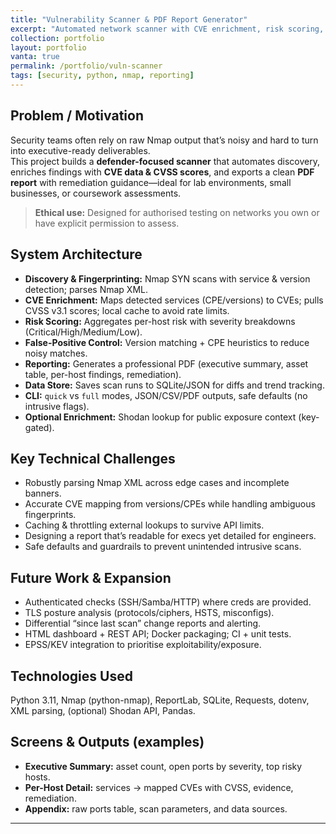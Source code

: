 ```yaml
---
title: "Vulnerability Scanner & PDF Report Generator"
excerpt: "Automated network scanner with CVE enrichment, risk scoring, and one-click PDF reporting."
collection: portfolio
layout: portfolio
vanta: true
permalink: /portfolio/vuln-scanner
tags: [security, python, nmap, reporting]
---
```


## Problem / Motivation

Security teams often rely on raw Nmap output that’s noisy and hard to turn into executive-ready deliverables.  
This project builds a **defender-focused scanner** that automates discovery, enriches findings with **CVE data & CVSS scores**, and exports a clean **PDF report** with remediation guidance—ideal for lab environments, small businesses, or coursework assessments.

> **Ethical use:** Designed for authorised testing on networks you own or have explicit permission to assess.

## System Architecture

- **Discovery & Fingerprinting:** Nmap SYN scans with service & version detection; parses Nmap XML.
- **CVE Enrichment:** Maps detected services (CPE/versions) to CVEs; pulls CVSS v3.1 scores; local cache to avoid rate limits.
- **Risk Scoring:** Aggregates per-host risk with severity breakdowns (Critical/High/Medium/Low).
- **False-Positive Control:** Version matching + CPE heuristics to reduce noisy matches.
- **Reporting:** Generates a professional PDF (executive summary, asset table, per-host findings, remediation).
- **Data Store:** Saves scan runs to SQLite/JSON for diffs and trend tracking.
- **CLI:** `quick` vs `full` modes, JSON/CSV/PDF outputs, safe defaults (no intrusive flags).
- **Optional Enrichment:** Shodan lookup for public exposure context (key-gated).

## Key Technical Challenges

- Robustly parsing Nmap XML across edge cases and incomplete banners.  
- Accurate CVE mapping from versions/CPEs while handling ambiguous fingerprints.  
- Caching & throttling external lookups to survive API limits.  
- Designing a report that’s readable for execs yet detailed for engineers.  
- Safe defaults and guardrails to prevent unintended intrusive scans.

## Future Work & Expansion

- Authenticated checks (SSH/Samba/HTTP) where creds are provided.  
- TLS posture analysis (protocols/ciphers, HSTS, misconfigs).  
- Differential “since last scan” change reports and alerting.  
- HTML dashboard + REST API; Docker packaging; CI + unit tests.  
- EPSS/KEV integration to prioritise exploitability/exposure.

## Technologies Used

Python 3.11, Nmap (python-nmap), ReportLab, SQLite, Requests, dotenv, XML parsing, (optional) Shodan API, Pandas.

## Screens & Outputs (examples)

- **Executive Summary:** asset count, open ports by severity, top risky hosts.  
- **Per-Host Detail:** services → mapped CVEs with CVSS, evidence, remediation.  
- **Appendix:** raw ports table, scan parameters, and data sources.

---
